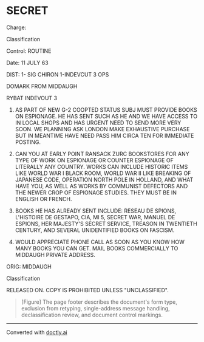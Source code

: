 # SECRET

Charge:

Classification

Control: ROUTINE

Date: 11 JULY 63

DIST: 1- SIG
CHIRON
1-INDEVCUT 3 OPS

DOMARK FROM MIDDAUGH

RYBAT INDEVOUT 3

1.  AS PART OF NEW G-2 COOPTED STATUS SUBJ MUST PROVIDE BOOKS ON ESPIONAGE. HE HAS SENT SUCH AS HE AND WE HAVE ACCESS TO IN LOCAL SHOPS AND HAS URGENT NEED TO SEND MORE VERY SOON. WE PLANNING ASK LONDON MAKE EXHAUSTIVE PURCHASE BUT IN MEANTIME HAVE NEED PASS HIM CIRCA TEN FOR IMMEDIATE POSTING.

2.  CAN YOU AT EARLY POINT RANSACK ZURC BOOKSTORES FOR ANY TYPE OF WORK ON ESPIONAGE OR COUNTER ESPIONAGE OF LITERALLY ANY COUNTRY. WORKS CAN INCLUDE HISTORIC ITEMS LIKE WORLD WAR I BLACK ROOM, WORLD WAR II LIKE BREAKING OF JAPANESE CODE, OPERATION NORTH POLE IN HOLLAND, AND WHAT HAVE YOU, AS WELL AS WORKS BY COMMUNIST DEFECTORS AND THE NEWER CROP OF ESPIONAGE STUDIES. THEY MUST BE IN ENGLISH OR FRENCH.

3.  BOOKS HE HAS ALREADY SENT INCLUDE: RESEAU DE SPIONS, L'HISTOIRE DE GESTAPO, CIA, MI 5, SECRET WAR, MANUEL DE ESPIONS, HER MAJESTY'S SECRET SERVICE, TREASON IN TWENTIETH CENTURY, AND SEVERAL UNIDENTIFIED BOOKS ON FASCISM.

4.  WOULD APPRECIATE PHONE CALL AS SOON AS YOU KNOW HOW MANY BOOKS YOU CAN GET. MAIL BOOKS COMMERCIALLY TO MIDDAUGH PRIVATE ADDRESS.

ORIG: MIDDAUGH

Classification

RELEASED ON. COPY IS PROHIBITED UNLESS "UNCLASSIFIED".

> [Figure] The page footer describes the document's form type, exclusion from retyping, single-address message handling, declassification review, and document control markings.


---
Converted with [doctly.ai](https://doctly.ai)